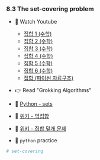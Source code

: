### 8.3 The set-covering problem

- 🍒 Watch Youtube
    - [집합 1 (수학)](https://www.youtube.com/watch?v=4bg1yp1kpeE)
    - [집합 2 (수학)](https://www.youtube.com/watch?v=qexd6acPvcc)
    - [집합 3 (수학)](https://www.youtube.com/watch?v=uhTfJ1MLVcs)
    - [집합 4 (수학)](https://www.youtube.com/watch?v=zB55cgE_31M&t=176s)
    - [집합 5 (수학)](https://www.youtube.com/watch?v=QwuOfuqXv4A)
    - [집합 6 (수학)](https://www.youtube.com/watch?v=w7nCrRuvcEc)
    - [집합 (파이썬 자료구조)](https://www.youtube.com/watch?v=0oYv-GVIXzI)
   

- 👉 Read "Grokking Algorithms"


- 🍑 [Python - sets](https://docs.python.org/3/tutorial/datastructures.html#sets)
- 🍑 [위키 - 멱집합](https://ko.wikipedia.org/wiki/%EB%A9%B1%EC%A7%91%ED%95%A9)
- 🍑 [위키 - 집합 덮개 문제](https://ko.wikipedia.org/wiki/%EC%A7%91%ED%95%A9_%EB%8D%AE%EA%B0%9C_%EB%AC%B8%EC%A0%9C)



- 🐍 `python` practice

```python
# set-covering


```
